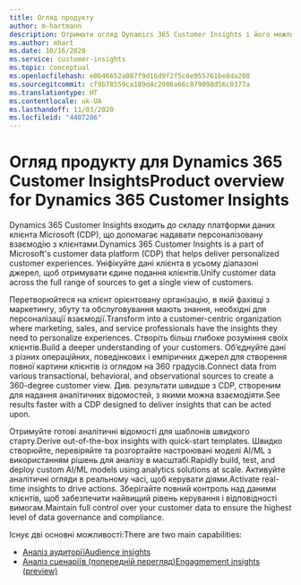 ```yaml
---
title: Огляд продукту
author: m-hartmann
description: Отримати огляд Dynamics 365 Customer Insights і його можливостей.
ms.author: mhart
ms.date: 10/16/2020
ms.service: customer-insights
ms.topic: conceptual
ms.openlocfilehash: e0b46652a087f9d16d9f2f5c6e955761be8da208
ms.sourcegitcommit: cf9b78559ca189d4c2086a66c879098d56c0377a
ms.translationtype: HT
ms.contentlocale: uk-UA
ms.lasthandoff: 11/03/2020
ms.locfileid: "4407286"
---
```

# <a name="product-overview-for-dynamics-365-customer-insights"></a><span data-ttu-id="c16ad-103">Огляд продукту для Dynamics 365 Customer Insights</span><span class="sxs-lookup"><span data-stu-id="c16ad-103">Product overview for Dynamics 365 Customer Insights</span></span>

<span data-ttu-id="c16ad-104">Dynamics 365 Customer Insights входить до складу платформи даних клієнта Microsoft (CDP), що допомагає надавати персоналізовану взаємодію з клієнтами.</span><span class="sxs-lookup"><span data-stu-id="c16ad-104">Dynamics 365 Customer Insights is a part of Microsoft's customer data platform (CDP) that helps deliver personalized customer experiences.</span></span> <span data-ttu-id="c16ad-105">Уніфікуйте дані клієнта в усьому діапазоні джерел, щоб отримувати єдине подання клієнтів.</span><span class="sxs-lookup"><span data-stu-id="c16ad-105">Unify customer data across the full range of sources to get a single view of customers.</span></span> 

<span data-ttu-id="c16ad-106">Перетворюйтеся на клієнт орієнтовану організацію, в якій фахівці з маркетингу, збуту та обслуговування мають знання, необхідні для персоналізації взаємодії.</span><span class="sxs-lookup"><span data-stu-id="c16ad-106">Transform into a customer-centric organization where marketing, sales, and service professionals have the insights they need to personalize experiences.</span></span> <span data-ttu-id="c16ad-107">Створіть більш глибоке розуміння своїх клієнтів.</span><span class="sxs-lookup"><span data-stu-id="c16ad-107">Build a deeper understanding of your customers.</span></span> <span data-ttu-id="c16ad-108">Об’єднуйте дані з різних операційних, поведінкових і емпіричних джерел для створення повної картини клієнтів із оглядом на 360 градусів.</span><span class="sxs-lookup"><span data-stu-id="c16ad-108">Connect data from various transactional, behavioral, and observational sources to create a 360-degree customer view.</span></span> <span data-ttu-id="c16ad-109">Див. результати швидше з CDP, створеним для надання аналітичних відомостей, з якими можна взаємодіяти.</span><span class="sxs-lookup"><span data-stu-id="c16ad-109">See results faster with a CDP designed to deliver insights that can be acted upon.</span></span> 

<span data-ttu-id="c16ad-110">Отримуйте готові аналітичні відомості для шаблонів швидкого старту.</span><span class="sxs-lookup"><span data-stu-id="c16ad-110">Derive out-of-the-box insights with quick-start templates.</span></span> <span data-ttu-id="c16ad-111">Швидко створюйте, перевіряйте та розгортайте настроювані моделі AI/ML з використанням рішень для аналізу в масштабі.</span><span class="sxs-lookup"><span data-stu-id="c16ad-111">Rapidly build, test, and deploy custom AI/ML models using analytics solutions at scale.</span></span> <span data-ttu-id="c16ad-112">Активуйте аналітичні огляди в реальному часі, щоб керувати діями.</span><span class="sxs-lookup"><span data-stu-id="c16ad-112">Activate real-time insights to drive actions.</span></span> <span data-ttu-id="c16ad-113">Зберігайте повний контроль над даними клієнтів, щоб забезпечити найвищий рівень керування і відповідності вимогам.</span><span class="sxs-lookup"><span data-stu-id="c16ad-113">Maintain full control over your customer data to ensure the highest level of data governance and compliance.</span></span> 

<span data-ttu-id="c16ad-114">Існує дві основні можливості:</span><span class="sxs-lookup"><span data-stu-id="c16ad-114">There are two main capabilities:</span></span> 

- [<span data-ttu-id="c16ad-115">Аналіз аудиторії</span><span class="sxs-lookup"><span data-stu-id="c16ad-115">Audience insights</span></span>](audience-insights/overview.md)
- [<span data-ttu-id="c16ad-116">Аналіз сценаріїв (попередній перегляд)</span><span class="sxs-lookup"><span data-stu-id="c16ad-116">Engagmement insights (preview)</span></span>](engagement-insights/index.yml)
 